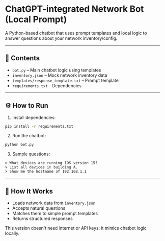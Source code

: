 # ChatGPT-integrated Network Bot (Local Prompt)

A Python-based chatbot that uses prompt templates and local logic to answer questions about your network inventory/config.

---

## 📁 Contents

- `bot.py` – Main chatbot logic using templates
- `inventory.json` – Mock network inventory data
- `templates/response_template.txt` – Prompt template
- `requirements.txt` – Dependencies

---

## ⚙️ How to Run

1. Install dependencies:
```bash
pip install -r requirements.txt
```

2. Run the chatbot:
```bash
python bot.py
```

3. Sample questions:
```
> What devices are running IOS version 15?
> List all devices in building A.
> Show me the hostname of 192.168.1.1
```

---

## 🧠 How It Works

- Loads network data from `inventory.json`
- Accepts natural questions
- Matches them to simple prompt templates
- Returns structured responses

This version doesn't need internet or API keys; it mimics chatbot logic locally.

